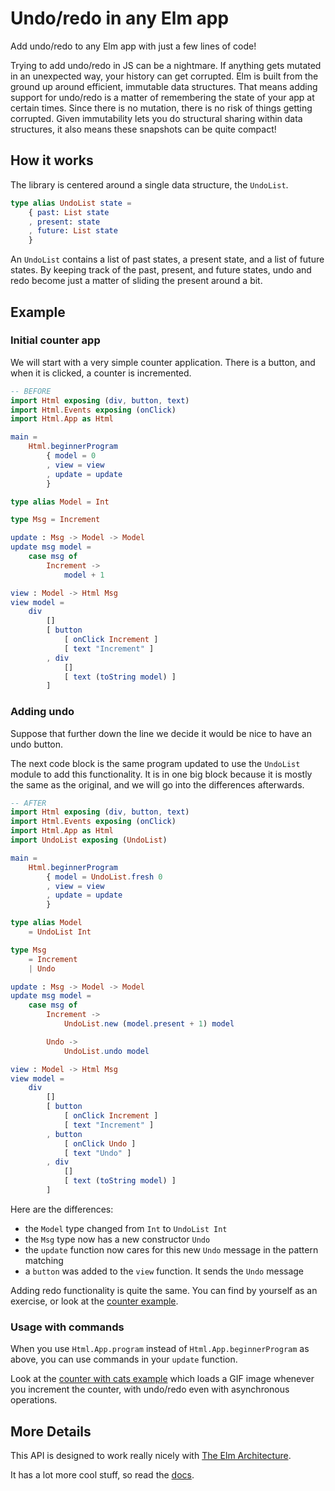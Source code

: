 # Undo/redo in any Elm app

Add undo/redo to any Elm app with just a few lines of code!

Trying to add undo/redo in JS can be a nightmare. If anything gets mutated in
an unexpected way, your history can get corrupted. Elm is built from the ground
up around efficient, immutable data structures. That means adding support for
undo/redo is a matter of remembering the state of your app at certain times.
Since there is no mutation, there is no risk of things getting corrupted. Given
immutability lets you do structural sharing within data structures, it also
means these snapshots can be quite compact!


## How it works

The library is centered around a single data structure, the `UndoList`.

```elm
type alias UndoList state =
    { past: List state
    , present: state
    , future: List state
    }
```

An `UndoList` contains a list of past states, a present state, and a list of
future states. By keeping track of the past, present, and future states, undo
and redo become just a matter of sliding the present around a bit.


## Example

### Initial counter app

We will start with a very simple counter application. There is a button, and
when it is clicked, a counter is incremented.

```elm
-- BEFORE
import Html exposing (div, button, text)
import Html.Events exposing (onClick)
import Html.App as Html

main =
    Html.beginnerProgram
        { model = 0
        , view = view
        , update = update
        }

type alias Model = Int

type Msg = Increment

update : Msg -> Model -> Model
update msg model =
    case msg of
        Increment ->
            model + 1

view : Model -> Html Msg
view model =
    div
        []
        [ button
            [ onClick Increment ]
            [ text "Increment" ]
        , div
            []
            [ text (toString model) ]
        ]
```

### Adding undo

Suppose that further down the line we decide it would be nice to have an undo
button.

The next code block is the same program updated to use the `UndoList` module to
add this functionality. It is in one big block because it is mostly the same as
the original, and we will go into the differences afterwards.

```elm
-- AFTER
import Html exposing (div, button, text)
import Html.Events exposing (onClick)
import Html.App as Html
import UndoList exposing (UndoList)

main =
    Html.beginnerProgram
        { model = UndoList.fresh 0
        , view = view
        , update = update
        }

type alias Model
    = UndoList Int

type Msg
    = Increment
    | Undo

update : Msg -> Model -> Model
update msg model =
    case msg of
        Increment ->
            UndoList.new (model.present + 1) model

        Undo ->
            UndoList.undo model

view : Model -> Html Msg
view model =
    div
        []
        [ button
            [ onClick Increment ]
            [ text "Increment" ]
        , button
            [ onClick Undo ]
            [ text "Undo" ]
        , div
            []
            [ text (toString model) ]
        ]
```

Here are the differences:
- the `Model` type changed from `Int` to `UndoList Int`
- the `Msg` type now has a new constructor `Undo`
- the `update` function now cares for this new `Undo` message in the pattern matching
- a `button` was added to the `view` function. It sends the `Undo` message

Adding redo functionality is quite the same. You can find by yourself as an exercise, or look at the
[counter example](./examples/Counter.elm).

### Usage with commands

When you use `Html.App.program` instead of `Html.App.beginnerProgram` as above, you can use commands
in your `update` function.

Look at the [counter with cats example](./examples/CounterWithCats.elm) which loads a GIF image whenever you increment
the counter, with undo/redo even with asynchronous operations.

## More Details

This API is designed to work really nicely with
[The Elm Architecture](http://guide.elm-lang.org/architecture/index.html).

It has a lot more cool stuff, so read the [docs](http://package.elm-lang.org/packages/elm-community/undo-redo/latest).
